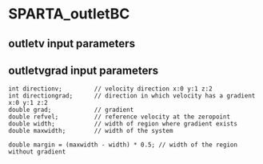 # SPARTA_outletBC

## outletv input parameters
## outletvgrad input parameters
```
int directionv;         // velocity direction x:0 y:1 z:2
int directiongrad;      // direction in which velocity has a gradient x:0 y:1 z:2
double grad;            // gradient
double refvel;          // reference velocity at the zeropoint
double width;           // width of region where gradient exists
double maxwidth;        // width of the system

double margin = (maxwidth - width) * 0.5; // width of the region without gradient
```
